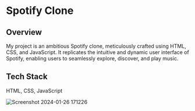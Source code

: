 # Spotify Clone 

## Overview
My project is an ambitious Spotify clone, meticulously crafted using HTML, CSS,
and JavaScript. It replicates the intuitive and dynamic user interface of Spotify,
enabling users to seamlessly explore, discover, and play music.

## Tech Stack
HTML, CSS, JavaScript

![Screenshot 2024-01-26 171226](https://github.com/Daschiranjib/SpotifyClone/assets/139656266/a44c28b7-7ffb-463b-9712-c4dd3c242f84)
